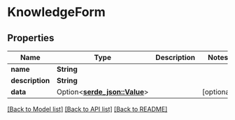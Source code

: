 # KnowledgeForm

## Properties

Name | Type | Description | Notes
------------ | ------------- | ------------- | -------------
**name** | **String** |  | 
**description** | **String** |  | 
**data** | Option<[**serde_json::Value**](.md)> |  | [optional]

[[Back to Model list]](../README.md#documentation-for-models) [[Back to API list]](../README.md#documentation-for-api-endpoints) [[Back to README]](../README.md)


